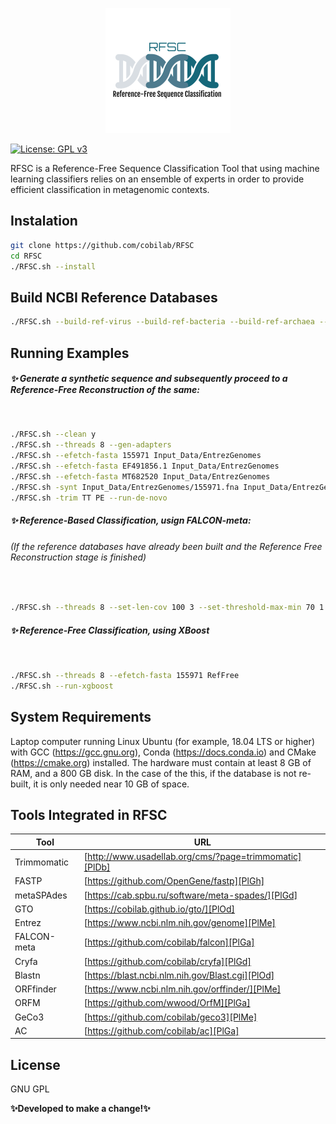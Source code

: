 <p align="center"> <img src="Logo.png"> </p>


[![License: GPL v3](https://img.shields.io/badge/License-GPL%20v3-blue.svg)](LICENSE)


RFSC is a Reference-Free Sequence Classification Tool that using machine learning classifiers relies on an ensemble of experts in order to provide efficient classification in metagenomic contexts.

## Instalation

```sh
git clone https://github.com/cobilab/RFSC
cd RFSC
./RFSC.sh --install
```

## Build NCBI Reference Databases

```sh
./RFSC.sh --build-ref-virus --build-ref-bacteria --build-ref-archaea --build-ref-protozoa \ --build-ref-fungi --build-ref-plant --build-ref-mitochondrial --build-ref-plastid
```

## Running Examples

##### ✨ Generate a synthetic sequence and subsequently proceed to a Reference-Free Reconstruction of the same:
&nbsp;
```sh
./RFSC.sh --clean y
./RFSC.sh --threads 8 --gen-adapters
./RFSC.sh --efetch-fasta 155971 Input_Data/EntrezGenomes 
./RFSC.sh --efetch-fasta EF491856.1 Input_Data/EntrezGenomes 
./RFSC.sh --efetch-fasta MT682520 Input_Data/EntrezGenomes
./RFSC.sh -synt Input_Data/EntrezGenomes/155971.fna Input_Data/EntrezGenomes/EF491856.1.fna Input_Data/EntrezGenomes/MT682520.fna
./RFSC.sh -trim TT PE --run-de-novo
```

##### ✨ Reference-Based Classification, usign FALCON-meta:
###### (If the reference databases have already been built and the Reference Free Reconstruction stage is finished)
&nbsp;
```sh
./RFSC.sh --threads 8 --set-len-cov 100 3 --set-threshold-max-min 70 1 --run-falcon SO Viral
```


##### ✨ Reference-Free Classification, using XBoost 
&nbsp;
```sh
./RFSC.sh --threads 8 --efetch-fasta 155971 RefFree
./RFSC.sh --run-xgboost
```

## System Requirements

Laptop computer running Linux Ubuntu (for example, 18.04 LTS or higher) with GCC (https://gcc.gnu.org), Conda (https://docs.conda.io) and CMake (https://cmake.org) installed. The hardware must contain at least 8 GB of RAM, and a 800 GB disk. In the case of the this, if the database is not re-built, it is only needed near 10 GB of space.

## Tools Integrated in RFSC

| Tool | URL |
| ------ | ------ |
| Trimmomatic | [http://www.usadellab.org/cms/?page=trimmomatic][PlDb] |
| FASTP | [https://github.com/OpenGene/fastp][PlGh] |
| metaSPAdes | [https://cab.spbu.ru/software/meta-spades/][PlGd] |
| GTO | [https://cobilab.github.io/gto/][PlOd] |
| Entrez | [https://www.ncbi.nlm.nih.gov/genome][PlMe] |
| FALCON-meta | [https://github.com/cobilab/falcon][PlGa] |
| Cryfa | [https://github.com/cobilab/cryfa][PlGd] |
| Blastn | [https://blast.ncbi.nlm.nih.gov/Blast.cgi][PlOd] |
| ORFfinder | [https://www.ncbi.nlm.nih.gov/orffinder/][PlMe] |
| ORFM | [https://github.com/wwood/OrfM][PlGa] |
| GeCo3 | [https://github.com/cobilab/geco3][PlMe] |
| AC | [https://github.com/cobilab/ac][PlGa] |

## License

GNU GPL

**✨Developed to make a change!✨**

[//]: # (These are reference links used in the body of this note and get stripped out when the markdown processor does its job. There is no need to format nicely because it shouldn't be seen. Thanks SO - http://stackoverflow.com/questions/4823468/store-comments-in-markdown-syntax)

   [dill]: <https://github.com/joemccann/dillinger>
   [git-repo-url]: <https://github.com/joemccann/dillinger.git>
   [john gruber]: <http://daringfireball.net>
   [df1]: <http://daringfireball.net/projects/markdown/>
   [markdown-it]: <https://github.com/markdown-it/markdown-it>
   [Ace Editor]: <http://ace.ajax.org>
   [node.js]: <http://nodejs.org>
   [Twitter Bootstrap]: <http://twitter.github.com/bootstrap/>
   [jQuery]: <http://jquery.com>
   [@tjholowaychuk]: <http://twitter.com/tjholowaychuk>
   [express]: <http://expressjs.com>
   [AngularJS]: <http://angularjs.org>
   [Gulp]: <http://gulpjs.com>

   [PlDb]: <https://github.com/joemccann/dillinger/tree/master/plugins/dropbox/README.md>
   [PlGh]: <https://github.com/joemccann/dillinger/tree/master/plugins/github/README.md>
   [PlGd]: <https://github.com/joemccann/dillinger/tree/master/plugins/googledrive/README.md>
   [PlOd]: <https://github.com/joemccann/dillinger/tree/master/plugins/onedrive/README.md>
   [PlMe]: <https://github.com/joemccann/dillinger/tree/master/plugins/medium/README.md>
   [PlGa]: <https://github.com/RahulHP/dillinger/blob/master/plugins/googleanalytics/README.md>
